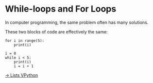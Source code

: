 # While-loops and For Loops

In computer programming, the same problem often has many solutions. 

These two blocks of code are effectively the same:

```
for i in range(5):
    print(i)
```

```
i = 0
while i < 5:
    print(i)
    i = i + 1
```

[-> Lists VPython](/lists-for-loops-contd/02_listsVpython.md)